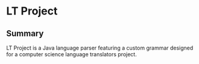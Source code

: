 # LT Project

## Summary

LT Project is a Java language parser featuring a custom grammar designed for a computer science language translators project.
